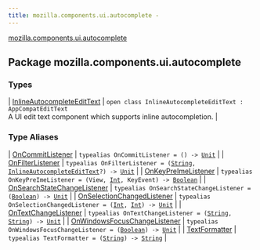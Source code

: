 ```yaml
---
title: mozilla.components.ui.autocomplete - 
---
```


[mozilla.components.ui.autocomplete](./index.html)

## Package mozilla.components.ui.autocomplete

### Types

| [InlineAutocompleteEditText](-inline-autocomplete-edit-text/index.html) | `open class InlineAutocompleteEditText : AppCompatEditText`<br>A UI edit text component which supports inline autocompletion. |

### Type Aliases

| [OnCommitListener](-on-commit-listener.html) | `typealias OnCommitListener = () -> `[`Unit`](https://kotlinlang.org/api/latest/jvm/stdlib/kotlin/-unit/index.html) |
| [OnFilterListener](-on-filter-listener.html) | `typealias OnFilterListener = (`[`String`](https://kotlinlang.org/api/latest/jvm/stdlib/kotlin/-string/index.html)`, `[`InlineAutocompleteEditText`](-inline-autocomplete-edit-text/index.html)`?) -> `[`Unit`](https://kotlinlang.org/api/latest/jvm/stdlib/kotlin/-unit/index.html) |
| [OnKeyPreImeListener](-on-key-pre-ime-listener.html) | `typealias OnKeyPreImeListener = (View, `[`Int`](https://kotlinlang.org/api/latest/jvm/stdlib/kotlin/-int/index.html)`, KeyEvent) -> `[`Boolean`](https://kotlinlang.org/api/latest/jvm/stdlib/kotlin/-boolean/index.html) |
| [OnSearchStateChangeListener](-on-search-state-change-listener.html) | `typealias OnSearchStateChangeListener = (`[`Boolean`](https://kotlinlang.org/api/latest/jvm/stdlib/kotlin/-boolean/index.html)`) -> `[`Unit`](https://kotlinlang.org/api/latest/jvm/stdlib/kotlin/-unit/index.html) |
| [OnSelectionChangedListener](-on-selection-changed-listener.html) | `typealias OnSelectionChangedListener = (`[`Int`](https://kotlinlang.org/api/latest/jvm/stdlib/kotlin/-int/index.html)`, `[`Int`](https://kotlinlang.org/api/latest/jvm/stdlib/kotlin/-int/index.html)`) -> `[`Unit`](https://kotlinlang.org/api/latest/jvm/stdlib/kotlin/-unit/index.html) |
| [OnTextChangeListener](-on-text-change-listener.html) | `typealias OnTextChangeListener = (`[`String`](https://kotlinlang.org/api/latest/jvm/stdlib/kotlin/-string/index.html)`, `[`String`](https://kotlinlang.org/api/latest/jvm/stdlib/kotlin/-string/index.html)`) -> `[`Unit`](https://kotlinlang.org/api/latest/jvm/stdlib/kotlin/-unit/index.html) |
| [OnWindowsFocusChangeListener](-on-windows-focus-change-listener.html) | `typealias OnWindowsFocusChangeListener = (`[`Boolean`](https://kotlinlang.org/api/latest/jvm/stdlib/kotlin/-boolean/index.html)`) -> `[`Unit`](https://kotlinlang.org/api/latest/jvm/stdlib/kotlin/-unit/index.html) |
| [TextFormatter](-text-formatter.html) | `typealias TextFormatter = (`[`String`](https://kotlinlang.org/api/latest/jvm/stdlib/kotlin/-string/index.html)`) -> `[`String`](https://kotlinlang.org/api/latest/jvm/stdlib/kotlin/-string/index.html) |


